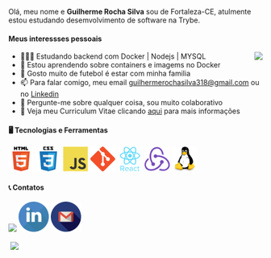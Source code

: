 <p>Olá, meu nome e <b>Guilherme Rocha Silva</b> sou de Fortaleza-CE, atulmente estou estudando desemvolvimento de software na Trybe.</p>

<div>
  <h4>Meus interessses pessoais</h4>
  <img align="right" src='https://media2.giphy.com/media/UcK7JalnjCz0k/giphy.gif?cid=790b7611af388e1246889a023e121f9f574bb0aa08b05d43&rid=giphy.gif&ct=g' />
  <ul>
    <li>👨🏽‍💻 Estudando backend com Docker | Nodejs | MYSQL</li>
    <li>🌱 Estou aprendendo sobre containers e imagems no Docker</li>
    <li>🤔 Gosto muito de futebol é estar com minha familia</li>
    <li>📫 Para falar comigo, meu email <a href="https://mail.google.com/mail/u/0/#inbox?compose=CllgCJZbjGbwzzGtRZJHFqmkgxZrnRGxvBlfphXfWvQGPmWPCrGRthcFnpptfLZsMfmJqdRWGCg" target="_blank">guilhermerochasilva318@gmail.com</a> ou no <a href="https://www.linkedin.com/in/guilherme-rocha-ba705421a/" target="_blank">Linkedin</a></li>
    <li>💬 Pergunte-me sobre qualquer coisa, sou muito colaborativo</li>
    <li>📖 Veja meu Curriculum Vitae clicando <a href=''>aqui</a> para mais informações</li>
  </ul>
</div>
  
<h4>🖥️ Tecnologias e Ferramentas</h4>

<div>
  <img src="https://raw.githubusercontent.com/devicons/devicon/master/icons/html5/html5-original-wordmark.svg" alt="HTML" width="50px"/>
  <img src="https://raw.githubusercontent.com/devicons/devicon/master/icons/css3/css3-original-wordmark.svg" alt="CSS" width="50px"/>
  <img src="https://raw.githubusercontent.com/devicons/devicon/master/icons/javascript/javascript-original.svg" alt="JavaSript" width="50px"/>
  <img src='https://raw.githubusercontent.com/devicons/devicon/master/icons/git/git-original.svg' alt='git' width='50px'/>
  <img src='https://raw.githubusercontent.com/devicons/devicon/master/icons/react/react-original-wordmark.svg' width='50px'/>
  <img src='https://raw.githubusercontent.com/devicons/devicon/master/icons/redux/redux-original.svg' width='50px'>
  <img src='https://raw.githubusercontent.com/devicons/devicon/master/icons/linux/linux-original.svg' width='50px'/>
<div>


<h4>📞 Contatos</h4>
  
<div>
  <a href="https://www.instagram.com/guilhermerocha318/" target="_blank"><img src="https://cdn-icons.flaticon.com/png/512/3955/premium/3955024.png?token=exp=1652664255~hmac=95216efd439472c13446d82d4a9c489b" target="_blank" width='60px'></a>
  <a href="https://www.linkedin.com/in/guilherme-rocha-ba705421a/" target="_blank" width='100px'><img src="https://github.com/GabrielCoruja/GabrielCoruja/raw/master/images/linkedin.png" target="_blank" width='60px'></a>
  <a href="https://mail.google.com/mail/u/0/#inbox?compose=CllgCJZbjGbwzzGtRZJHFqmkgxZrnRGxvBlfphXfWvQGPmWPCrGRthcFnpptfLZsMfmJqdRWGCg"><img src="https://github.com/GabrielCoruja/GabrielCoruja/raw/master/images/gmail.png" target="_blank" width='60px'></a>
</div>

<br>
  
<div>
  <img src="https://github-readme-stats.vercel.app/api?username=Guilhermerocha1&show_icons=true&theme=dracula" alt="" height="130em" />
  <img src="https://github-readme-stats.vercel.app/api/top-langs/?username=Guilhermerocha1&layout=compact&langs_count=7&theme=dracula" height="130em"/>
</div>
